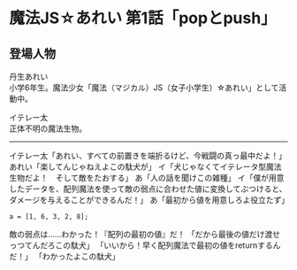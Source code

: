 # 魔法JS☆あれい 第1話「popとpush」

## 登場人物

丹生あれい  
小学6年生。魔法少女「魔法（マジカル）JS（女子小学生）☆あれい」として活動中。

イテレー太  
正体不明の魔法生物。

----
イテレー太「あれい、すべての前置きを端折るけど、今戦闘の真っ最中だよ！」
あれい「楽してんじゃねえよこの駄犬が」
イ「犬じゃなくてイテレータ型魔法生物だよ！　そして敵をたおする」
あ「人の話を聞けこの雑種」
イ「僕が用意したデータを、配列魔法を使って敵の弱点に合わせた値に変換してぶつけると、ダメージを与えることができるんだ！」
あ「最初から値を用意しろよ役立たず」

`a = [1, 6, 3, 2, 8];`

敵の弱点は……わかった！『配列の最初の値』だ！
「だから最後の値だけ渡せっつてんだろこの駄犬」
「いいから！早く配列魔法で最初の値をreturnするんだ！」
「わかったよこの駄犬」


<!--stackedit_data:
eyJoaXN0b3J5IjpbLTE1NzA5NjIwODUsLTE4MTUxNDk4NzJdfQ
==
-->